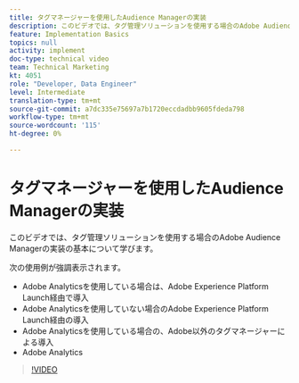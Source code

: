 ```yaml
---
title: タグマネージャーを使用したAudience Managerの実装
description: このビデオでは、タグ管理ソリューションを使用する場合のAdobe Audience Managerの実装の基本について学びます。
feature: Implementation Basics
topics: null
activity: implement
doc-type: technical video
team: Technical Marketing
kt: 4051
role: "Developer, Data Engineer"
level: Intermediate
translation-type: tm+mt
source-git-commit: a7dc335e75697a7b1720eccdadbb9605fdeda798
workflow-type: tm+mt
source-wordcount: '115'
ht-degree: 0%

---
```



# タグマネージャーを使用したAudience Managerの実装

このビデオでは、タグ管理ソリューションを使用する場合のAdobe Audience Managerの実装の基本について学びます。

次の使用例が強調表示されます。

* Adobe Analyticsを使用している場合は、Adobe Experience Platform Launch経由で導入
* Adobe Analyticsを使用していない場合のAdobe Experience Platform Launch経由の導入
* Adobe Analyticsを使用している場合の、Adobe以外のタグマネージャーによる導入
* Adobe Analytics

>[!VIDEO](https://video.tv.adobe.com/v/29964/?quality=12)
